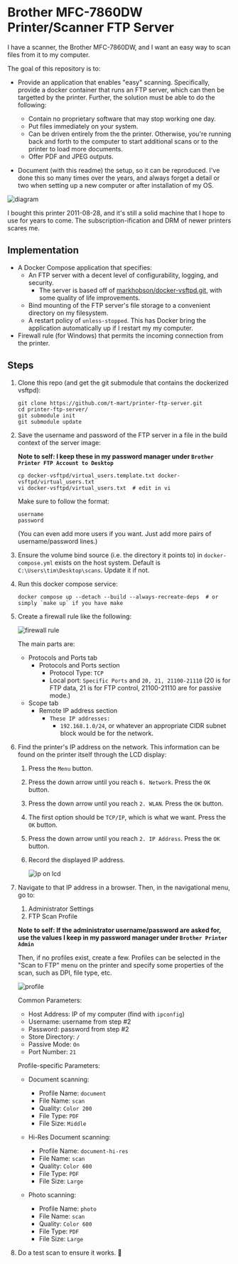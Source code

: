 # Brother MFC-7860DW Printer/Scanner FTP Server

I have a scanner, the Brother MFC-7860DW, and I want an easy way to scan files from it to my
computer.

The goal of this repository is to:

- Provide an application that enables "easy" scanning. Specifically, provide a docker container that
  runs an FTP server, which can then be targetted by the printer. Further, the solution must be able
  to do the following:

  - Contain no proprietary software that may stop working one day.
  - Put files immediately on your system.
  - Can be driven entirely from the the printer. Otherwise, you're running back and forth to the
    computer to start additional scans or to the printer to load more documents.
  - Offer PDF and JPEG outputs.

- Document (with this readme) the setup, so it can be reproduced. I've done this so many times over
  the years, and always forget a detail or two when setting up a new computer or after installation
  of my OS.

![diagram](docs/diagram.png)

I bought this printer 2011-08-28, and it's still a solid machine that I hope to use for years to
come. The subscription-ification and DRM of newer printers scares me.

## Implementation

- A Docker Compose application that specifies:
  - An FTP server with a decent level of configurability, logging, and security.
    - The server is based off of
      [markhobson/docker-vsftpd.git](https://github.com/markhobson/docker-vsftpd.git), with some
      quality of life improvements.
  - Bind mounting of the FTP server's file storage to a convenient directory on my filesystem.
  - A restart policy of `unless-stopped`. This has Docker bring the application automatically up if
    I restart my my computer.
- Firewall rule (for Windows) that permits the incoming connection from the printer.

## Steps

1. Clone this repo (and get the git submodule that contains the dockerized vsftpd):

   ```shell
   git clone https://github.com/t-mart/printer-ftp-server.git
   cd printer-ftp-server/
   git submodule init
   git submodule update
   ```

2. Save the username and password of the FTP server in a file in the build context of the server
   image:

   **Note to self: I keep these in my password manager under
   `Brother Printer FTP Account to Desktop`**

   ```shell
   cp docker-vsftpd/virtual_users.template.txt docker-vsftpd/virtual_users.txt
   vi docker-vsftpd/virtual_users.txt  # edit in vi
   ```

   Make sure to follow the format:

   ```text
   username
   password
   ```

   (You can even add more users if you want. Just add more pairs of username/password lines.)

3. Ensure the volume bind source (i.e. the directory it points to) in `docker-compose.yml` exists on
   the host system. Default is `C:\Users\tim\Desktop\scans`. Update it if not.

4. Run this docker compose service:

   ```shell
   docker compose up --detach --build --always-recreate-deps  # or simply `make up` if you have make
   ```

5. Create a firewall rule like the following:

   ![firewall rule](docs/firewall-rule.gif)

   The main parts are:

   - Protocols and Ports tab
     - Protocols and Ports section
       - Protocol Type: `TCP`
       - Local port: `Specific Ports` and `20, 21, 21100-21110` (20 is for FTP data, 21 is for FTP
         control, 21100-21110 are for passive mode.)
   - Scope tab
     - Remote IP address section
       - `These IP addresses:`
         - `192.168.1.0/24`, or whatever an appropriate CIDR subnet block would be for the network.

6. Find the printer's IP address on the network. This information can be found on the printer itself
   through the LCD display:

   1. Press the `Menu` button.
   2. Press the down arrow until you reach `6. Network`. Press the `OK` button.
   3. Press the down arrow until you reach `2. WLAN`. Press the `OK` button.
   4. The first option should be `TCP/IP`, which is what we want. Press the `OK` button.
   5. Press the down arrow until you reach `2. IP Address`. Press the `OK` button.
   6. Record the displayed IP address.

      ![ip on lcd](docs/ip.png)

7. Navigate to that IP address in a browser. Then, in the navigational menu, go to:

   1. Administrator Settings
   2. FTP Scan Profile

   **Note to self: If the administrator username/password are asked for, use the values I keep in my
   password manager under `Brother Printer Admin`**

   Then, if no profiles exist, create a few. Profiles can be selected in the "Scan to FTP" menu on
   the printer and specify some properties of the scan, such as DPI, file type, etc.

   ![profile](docs/profile.png)

   Common Parameters:

   - Host Address: IP of my computer (find with `ipconfig`)
   - Username: username from step #2
   - Password: password from step #2
   - Store Directory: `/`
   - Passive Mode: `On`
   - Port Number: `21`

   Profile-specific Parameters:

   - Document scanning:

     - Profile Name: `document`
     - File Name: `scan`
     - Quality: `Color 200`
     - File Type: `PDF`
     - File Size: `Middle`

   - Hi-Res Document scanning:

     - Profile Name: `document-hi-res`
     - File Name: `scan`
     - Quality: `Color 600`
     - File Type: `PDF`
     - File Size: `Large`

   - Photo scanning:

     - Profile Name: `photo`
     - File Name: `scan`
     - Quality: `Color 600`
     - File Type: `PDF`
     - File Size: `Large`

8. Do a test scan to ensure it works. 🤞
